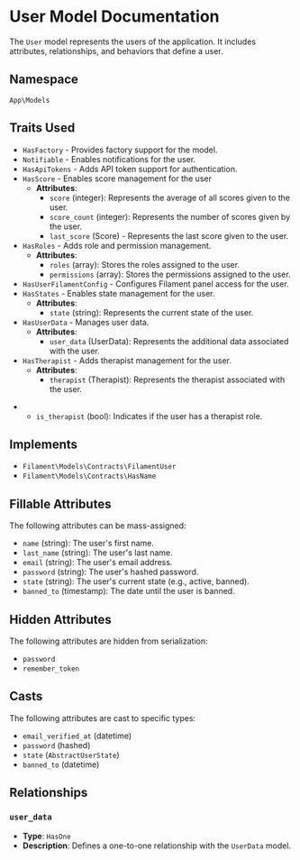 # User Model Documentation

The `User` model represents the users of the application. It includes attributes, relationships, and behaviors that define a user.

## Namespace
`App\Models`

## Traits Used
- `HasFactory` - Provides factory support for the model.
- `Notifiable` - Enables notifications for the user.
- `HasApiTokens` - Adds API token support for authentication.
- `HasScore` - Enables score management for the user
  - **Attributes**:
    - `score` (integer): Represents the average of all scores given to the user.
    - `score_count` (integer): Represents the number of scores given by the user.
    - `last_score` (Score) - Represents the last score given to the user.
- `HasRoles` - Adds role and permission management.
  - **Attributes**:
    - `roles` (array): Stores the roles assigned to the user.
    - `permissions` (array): Stores the permissions assigned to the user.
- `HasUserFilamentConfig` - Configures Filament panel access for the user.
- `HasStates` - Enables state management for the user.
  - **Attributes**:
    - `state` (string): Represents the current state of the user.
- `HasUserData` - Manages user data.
  - **Attributes**:
    - `user_data` (UserData): Represents the additional data associated with the user.
- `HasTherapist` - Adds therapist management for the user.
  - **Attributes**:
    - `therapist` (Therapist): Represents the therapist associated with the user.
+    - `is_therapist` (bool): Indicates if the user has a therapist role.	

## Implements
- `Filament\Models\Contracts\FilamentUser`
- `Filament\Models\Contracts\HasName`

## Fillable Attributes
The following attributes can be mass-assigned:
- `name` (string): The user's first name.
- `last_name` (string): The user's last name.
- `email` (string): The user's email address.
- `password` (string): The user's hashed password.
- `state` (string): The user's current state (e.g., active, banned).
- `banned_to` (timestamp): The date until the user is banned.

## Hidden Attributes
The following attributes are hidden from serialization:
- `password`
- `remember_token`

## Casts
The following attributes are cast to specific types:
- `email_verified_at` (datetime)
- `password` (hashed)
- `state` (`AbstractUserState`)
- `banned_to` (datetime)

## Relationships

### `user_data`
- **Type**: `HasOne`
- **Description**: Defines a one-to-one relationship with the `UserData` model.


